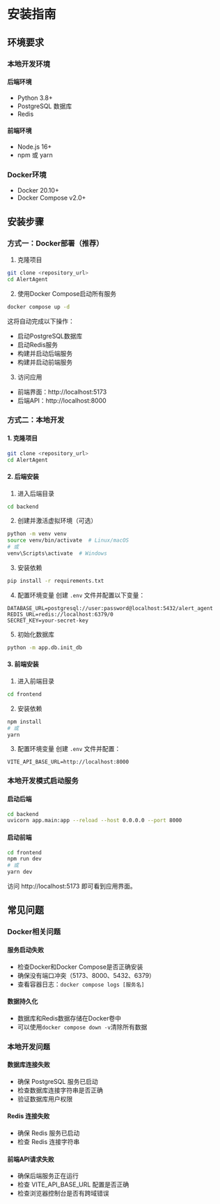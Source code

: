 # 安装指南

## 环境要求

### 本地开发环境
#### 后端环境
- Python 3.8+
- PostgreSQL 数据库
- Redis

#### 前端环境
- Node.js 16+
- npm 或 yarn

### Docker环境
- Docker 20.10+
- Docker Compose v2.0+

## 安装步骤

### 方式一：Docker部署（推荐）

1. 克隆项目
```bash
git clone <repository_url>
cd AlertAgent
```

2. 使用Docker Compose启动所有服务
```bash
docker compose up -d
```

这将自动完成以下操作：
- 启动PostgreSQL数据库
- 启动Redis服务
- 构建并启动后端服务
- 构建并启动前端服务

3. 访问应用
- 前端界面：http://localhost:5173
- 后端API：http://localhost:8000

### 方式二：本地开发

#### 1. 克隆项目
```bash
git clone <repository_url>
cd AlertAgent
```

#### 2. 后端安装

1. 进入后端目录
```bash
cd backend
```

2. 创建并激活虚拟环境（可选）
```bash
python -m venv venv
source venv/bin/activate  # Linux/macOS
# 或
venv\Scripts\activate  # Windows
```

3. 安装依赖
```bash
pip install -r requirements.txt
```

4. 配置环境变量
创建 `.env` 文件并配置以下变量：
```
DATABASE_URL=postgresql://user:password@localhost:5432/alert_agent
REDIS_URL=redis://localhost:6379/0
SECRET_KEY=your-secret-key
```

5. 初始化数据库
```bash
python -m app.db.init_db
```

#### 3. 前端安装

1. 进入前端目录
```bash
cd frontend
```

2. 安装依赖
```bash
npm install
# 或
yarn
```

3. 配置环境变量
创建 `.env` 文件并配置：
```
VITE_API_BASE_URL=http://localhost:8000
```

### 本地开发模式启动服务

#### 启动后端
```bash
cd backend
uvicorn app.main:app --reload --host 0.0.0.0 --port 8000
```

#### 启动前端
```bash
cd frontend
npm run dev
# 或
yarn dev
```

访问 http://localhost:5173 即可看到应用界面。

## 常见问题

### Docker相关问题

#### 服务启动失败
- 检查Docker和Docker Compose是否正确安装
- 确保没有端口冲突（5173、8000、5432、6379）
- 查看容器日志：`docker compose logs [服务名]`

#### 数据持久化
- 数据库和Redis数据存储在Docker卷中
- 可以使用`docker compose down -v`清除所有数据

### 本地开发问题

#### 数据库连接失败
- 确保 PostgreSQL 服务已启动
- 检查数据库连接字符串是否正确
- 验证数据库用户权限

#### Redis 连接失败
- 确保 Redis 服务已启动
- 检查 Redis 连接字符串

#### 前端API请求失败
- 确保后端服务正在运行
- 检查 VITE_API_BASE_URL 配置是否正确
- 检查浏览器控制台是否有跨域错误